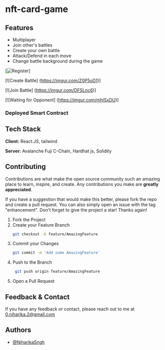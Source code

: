 # nft-card-game

## Features

- Multiplayer
- Join other's battles
- Create your own battle
- Attack/Defend in each move
- Change battle background during the game

[![Register](https://imgur.com/1xjRlCh)]

[![Create Battle] (https://imgur.com/Z0P5oD1)]

[![Join Battle] (https://imgur.com/DFSLnc6)]

[![Waiting for Opponent] (https://imgur.com/mhlSxDU)]

### Deployed Smart Contract

## Tech Stack

**Client:** React.JS, tailwind

**Server:** Avalanche Fuji C-Chain, Hardhat js, Solidity

## Contributing

Contributions are what make the open source community such an amazing place to learn, inspire, and create. Any contributions you make are **greatly appreciated**.

If you have a suggestion that would make this better, please fork the repo and create a pull request. You can also simply open an issue with the tag "enhancement".
Don't forget to give the project a star! Thanks again!

1. Fork the Project
2. Create your Feature Branch
   ```sh
   git checkout -b feature/AmazingFeature
   ```
3. Commit your Changes 
    ```sh
    git commit -m 'Add some AmazingFeature'
    ```
4. Push to the Branch 
   ```sh
    git push origin feature/AmazingFeature
    ```
6. Open a Pull Request

## Feedback & Contact

If you have any feedback or contact, please reach out to me at 0.niharika.2@gmail.com


## Authors

- [@NiharikaSngh](https://www.github.com/NiharikaSngh)
